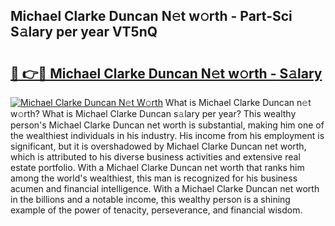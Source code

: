 ## Michael Clarke Duncan N𝚎t w𝚘rth - Part-Sci S𝚊lary per year VT5nQ

# <h2><a href="http://gc0f61.nevu.top/?p=Michael+Clarke+Duncan">🔗 👉🔴 Michael Clarke Duncan N𝚎t w𝚘rth - S𝚊lary</a></h2>

[![Michael Clarke Duncan N𝚎t W𝚘rth](https://i.imgur.com/Oavwk0R.jpeg)](http://gc0f61.nevu.top/?p=Michael+Clarke+Duncan)
What is Michael Clarke Duncan n𝚎t w𝚘rth? What is Michael Clarke Duncan s𝚊lary per year?
This wealthy person's Michael Clarke Duncan net worth is substantial, making him one of the wealthiest individuals in his industry. His income from his employment is significant, but it is overshadowed by Michael Clarke Duncan net worth, which is attributed to his diverse business activities and extensive real estate portfolio. With a Michael Clarke Duncan net worth that ranks him among the world's wealthiest, this man is recognized for his business acumen and financial intelligence. With a Michael Clarke Duncan net worth in the billions and a notable income, this wealthy person is a shining example of the power of tenacity, perseverance, and financial wisdom.

